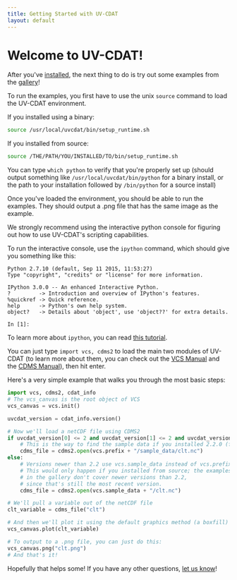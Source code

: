 ```yaml
---
title: Getting Started with UV-CDAT
layout: default
---
```


# Welcome to UV-CDAT!

After you've [installed](/installing.html), the next thing to do is try out some examples from the [gallery](/gallery.html)!

To run the examples, you first have to use the unix `source` command to load the UV-CDAT environment.

If you installed using a binary:

~~~bash
source /usr/local/uvcdat/bin/setup_runtime.sh
~~~

If you installed from source:

~~~bash
source /THE/PATH/YOU/INSTALLED/TO/bin/setup_runtime.sh
~~~

You can type `which python` to verify that you're properly set up (should output something like `/usr/local/uvcdat/bin/python` for a binary install, or the path to your installation followed by `/bin/python` for a source install)

Once you've loaded the environment, you should be able to run the examples. They should output a .png file that has the same image as the example.

We strongly recommend using the interactive python console for figuring out how to use UV-CDAT's scripting capabilities.

To run the interactive console, use the `ipython` command, which should give you something like this:

~~~
Python 2.7.10 (default, Sep 11 2015, 11:53:27)
Type "copyright", "credits" or "license" for more information.

IPython 3.0.0 -- An enhanced Interactive Python.
?         -> Introduction and overview of IPython's features.
%quickref -> Quick reference.
help      -> Python's own help system.
object?   -> Details about 'object', use 'object??' for extra details.

In [1]:
~~~

To learn more about `ipython`, you can read [this tutorial](http://ipython.org/ipython-doc/2/interactive/tutorial.html).


You can just type `import vcs, cdms2` to load the main two modules of UV-CDAT (to learn more about them, you can check out the [VCS Manual](/documentation/vcs/vcs.html) and the [CDMS Manual](/documentation/cdms/cdms.html)), then hit enter.

Here's a very simple example that walks you through the most basic steps:

~~~python
import vcs, cdms2, cdat_info
# The vcs_canvas is the root object of VCS
vcs_canvas = vcs.init()

uvcdat_version = cdat_info.version()

# Now we'll load a netCDF file using CDMS2
if uvcdat_version[0] <= 2 and uvcdat_version[1] <= 2 and uvcdat_version[2] == 0:
    # This is the way to find the sample data if you installed 2.2.0 (from the binary)
    cdms_file = cdms2.open(vcs.prefix + "/sample_data/clt.nc")
else:
    # Versions newer than 2.2 use vcs.sample_data instead of vcs.prefix
    # This would only happen if you installed from source; the examples
    # in the gallery don't cover newer versions than 2.2,
    # since that's still the most recent version.
    cdms_file = cdms2.open(vcs.sample_data + "/clt.nc")

# We'll pull a variable out of the netCDF file
clt_variable = cdms_file("clt")

# And then we'll plot it using the default graphics method (a boxfill) and the default template.
vcs_canvas.plot(clt_variable)

# To output to a .png file, you can just do this:
vcs_canvas.png("clt.png")
# And that's it!
~~~

Hopefully that helps some! If you have any other questions, [let us know](/contact.html)!